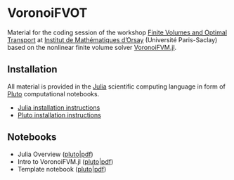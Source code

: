 # VoronoiFVOT

Material for the coding session of the workshop [Finite Volumes and Optimal Transport](https://project.inria.fr/fvot/) at  [Institut de Mathématiques d’Orsay](https://www.imo.universite-paris-saclay.fr/en/) (Université Paris-Saclay) based on the nonlinear finite volume solver [VoronoiFVM.jl](https://github.com/j-fu/VoronoiFVM.jl).

## Installation

All material is provided in the [Julia](https://julialang.org) scientific computing language in form of [Pluto](https://plutojl.org) computational notebooks.

- [Julia installation instructions](https://julialang.org/downloads)
- [Pluto installation instructions](https://plutojl.org/#install)

## Notebooks

- Julia Overview ([pluto](JuliaOverview.jl)|[pdf](rendered/JuliaOverview.pdf))
- Intro to VoronoiFVM.jl ([pluto](VoronoiFVMIntro.jl)|[pdf](rendered/VoronoiFVMIntro.pdf))
- Template notebook  ([pluto](VoronoiFVMTemplate.jl)|[pdf](rendered/VoronoiFVMTemplate.pdf))
